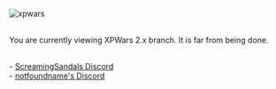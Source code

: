 ![xpwars](https://user-images.githubusercontent.com/48317169/142013510-365f7947-1bd6-4309-b96e-8722ab9bb5d0.png)

<br /> You are currently viewing XPWars 2.x branch. It is far from being done.

<br />- [ScreamingSandals Discord](https://discord.gg/4xB54Ts)
<br />- [notfoundname's Discord](https://discord.gg/2GhWZmHqJu)